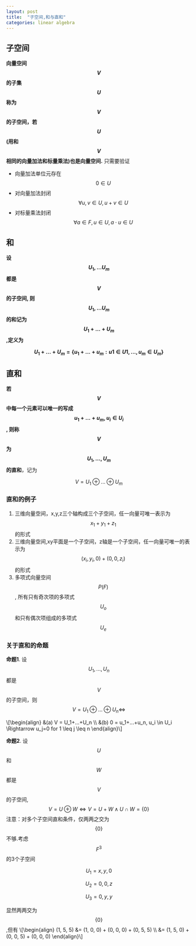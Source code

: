 ```yaml
---
layout: post
title:  "子空间,和与直和"
categories: linear algebra
---
```

## **子空间**
**向量空间$$V$$的子集$$U$$称为$$V$$的子空间，若$$U$$(用和$$V$$相同的向量加法和标量乘法)也是向量空间.**
只需要验证

* 向量加法单位元存在$$0\in U$$
* 对向量加法封闭 $$\forall u,v \in U, u+v \in U $$
* 对标量乘法封闭 $$\forall a\in F, u \in U, a\cdot u \in U$$

## **和**
**设$$U_1,...U_m$$都是$$V$$的子空间, 则$$U_1,...U_m$$的和记为$$U_1+...+U_m$$,定义为**

**$$U_1+...+U_m=\lbrace u_1+...+u_m: u1\in U1, ..., u_m\in U_m\rbrace$$**

## **直和**
**若$$V$$中每一个元素可以唯一的写成$$u_1+...+u_m, u_i\in U_i$$, 则称$$V$$为$$U_1,...,U_m$$的直和**，记为

$$V=U_1\oplus...\oplus U_m$$

### **直和的例子**
1. 三维向量空间，x,y,z三个轴构成三个子空间，任一向量可唯一表示为$$x_1+y_1+z_1$$的形式
2. 三维向量空间,xy平面是一个子空间，z轴是一个子空间，任一向量可唯一的表示为$$(x_i, y_i, 0) + (0, 0, z_i)$$的形式
3. 多项式向量空间$$P(F)$$, 所有只有奇次项的多项式$$U_o$$和只有偶次项组成的多项式$$U_e$$

### **关于直和的命题**
**命题1**. 设$$U_1, ..., U_n$$都是$$V$$的子空间，则$$V=U_1\oplus...\oplus U_n \Leftrightarrow$$

\\[\begin{align}
&(a) V = U_1+...+U_n  \\\\ 
&(b) 0 = u_1+...+u_n, u_i \in U_i \Rightarrow u_j=0  for  1 \leq j \leq n 
\end{align}\\]

**命题2**. 设$$U$$和$$W$$都是$$V$$的子空间, $$V=U\oplus W \Leftrightarrow V=U+W \wedge U\cap W = \lbrace 0\rbrace $$
注意：对多个子空间直和条件，仅两两之交为$$\lbrace 0 \rbrace$$不够.考虑$$F^3$$的3个子空间

$$U_1={x, y, 0}$$

$$U_2={0, 0, z}$$

$$U_3={0, y, y}$$

显然两两交为$$\lbrace 0 \rbrace$$,但有
\\[\begin{align}
(1, 5, 5) &= (1, 0, 0) + (0, 0, 0) + (0, 5, 5) \\\\ 
          &= (1, 5, 0) + (0, 0, 5) + (0, 0, 0)
\end{align}\\]

